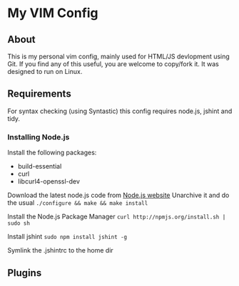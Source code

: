 My VIM Config
=============

## About ##

This is my personal vim config, mainly used for HTML/JS devlopment using Git.
If you find any of this useful, you are welcome to copy/fork it.
It was designed to run on Linux.

## Requirements ##

For syntax checking (using Syntastic) this config requires node.js, jshint and tidy.

### Installing Node.js ###

Install the following packages:
* build-essential
* curl
* libcurl4-openssl-dev

Download the latest node.js code from [Node.js website](http://nodejs.org/#download)
Unarchive it and do the usual ``./configure && make && make install``

Install the Node.js Package Manager
``curl http://npmjs.org/install.sh | sudo sh``

Install jshint
``sudo npm install jshint -g``

Symlink the .jshintrc to the home dir

## Plugins ##
